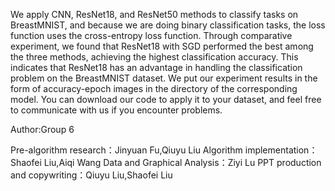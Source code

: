 We apply CNN, ResNet18, and ResNet50 methods to classify tasks on BreastMNIST, and because we are doing binary classification tasks, the loss function uses the cross-entropy loss function.
Through comparative experiment, we found that ResNet18 with SGD performed the best among the three methods, achieving the highest classification accuracy. 
This indicates that ResNet18 has an advantage in handling the classification problem on the BreastMNIST dataset.
We put our experiment results in the form of accuracy-epoch images in the directory of the corresponding model.
You can download our code to apply it to your dataset, and feel free to communicate with us if you encounter problems.

Author:Group 6

Pre-algorithm research：Jinyuan Fu,Qiuyu Liu
Algorithm implementation：Shaofei Liu,Aiqi Wang
Data and Graphical Analysis：Ziyi Lu
PPT production and copywriting：Qiuyu Liu,Shaofei Liu
